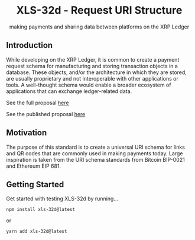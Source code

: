 <h1 align="center">XLS-32d - Request URI Structure </h1>

<p align="center">
making payments and sharing data between platforms on the XRP Ledger
</p>

## Introduction

While developing on the XRP Ledger, it is common to create a payment request schema for manufacturing and storing transaction objects in a database. These objects, and/or the architecture in which they are stored, are usually proprietary and not interoperable with other applications or tools. A well-thought schema would enable a broader ecosystem of applications that can exchange ledger-related data.

<p>
  See the full proposal
  <a rel="noopener noreferrer" target="_blank" href="./docs/proposal.md">here</a>
</p>

<p>
  See the published proposal
  <a rel="noopener noreferrer" target="_blank" href="https://github.com/XRPLF/XRPL-Standards/discussions/81">here</a>
</p>

## Motivation

The purpose of this standard is to create a universal URI schema for links and QR codes that are commonly used in making payments today. Large inspiration is taken from the URI schema standards from Bitcoin BIP-0021 and Ethereum EIP 681.

## Getting Started

<p>
  Get started with testing XLS-32d by running... 
  <p>
    <code>npm install xls-32d@latest</code>
  </p>

  <p>or</p>

  <p> 
    <code>yarn add xls-32d@latest</code>
  </p>
</p>
